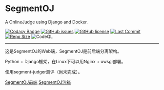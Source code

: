 # SegmentOJ
A OnlineJudge using Django and Docker.

[![Codacy Badge](https://api.codacy.com/project/badge/Grade/e07ecd8defd5446ba6e64fe5969db70a)](https://app.codacy.com/gh/segment-oj/segmentoj?utm_source=github.com&utm_medium=referral&utm_content=segment-oj/segmentoj&utm_campaign=Badge_Grade_Settings)
[![GitHub issues](https://img.shields.io/github/issues/szdytom/segmentoj)](https://github.com/szdytom/segmentoj/issues)
[![GitHub license](https://img.shields.io/github/license/szdytom/segmentoj)](https://github.com/szdytom/segmentoj/blob/master/LICENSE)
[![Last Commit](https://img.shields.io/github/last-commit/szdytom/segmentoj)](https://github.com/szdytom/segmentoj/)
[![Repo Size](https://img.shields.io/github/repo-size/szdytom/segmentoj)](https://github.com/szdytom/segmentoj/)
![CodeQL](https://github.com/segment-oj/segmentoj/workflows/CodeQL%20Analyze/badge.svg)

---

这是SegmentOJ的Web端，SegmentOJ是前后端分离架构。

Python + Django框架，在Linux下可以用Nginx + uwsgi部署。

使用segment-judger测评（尚未完成）。

[SegmentOJ前端](https://github.com/segment-oj/segmentoj-frontend)
[SegmentOJ沙箱](https://github.com/segment-oj/segment-sandbox)
